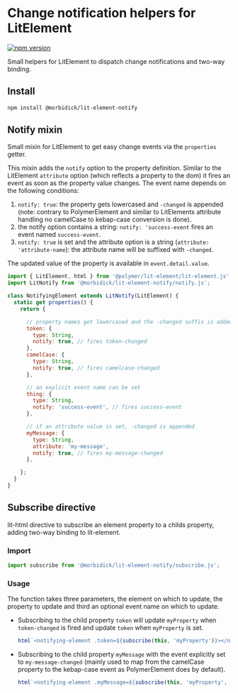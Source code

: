 # Change notification helpers for LitElement

[![npm version](https://img.shields.io/npm/v/@morbidick/lit-element-notify.svg)](https://www.npmjs.com/package/@morbidick/lit-element-notify)

Small helpers for LitElement to dispatch change notifications and two-way binding.

## Install

```bash
npm install @morbidick/lit-element-notify
```

## Notify mixin

Small mixin for LitElement to get easy change events via the `properties` getter.

This mixin adds the `notify` option to the property definition. Similar to the LitElement `attribute` option (which reflects a property to the dom) it fires an event as soon as the property value changes. The event name depends on the following conditions:

1. `notify: true`: the property gets lowercased and `-changed` is appended (note: contrary to PolymerElement and similar to LitElements attribute handling no camelCase to kebap-case conversion is done).
2. the notify option contains a string: `notify: 'success-event` fires an event named `success-event`.
3. `notify: true` is set and the attribute option is a string (`attribute: 'attribute-name`): the attribute name will be suffixed with `-changed`.

The updated value of the property is available in `event.detail.value`.

```javascript
import { LitElement, html } from '@polymer/lit-element/lit-element.js';
import LitNotify from '@morbidick/lit-element-notify/notify.js';

class NotifyingElement extends LitNotify(LitElement) {
  static get properties() {
    return {

      // property names get lowercased and the -changed suffix is added
      token: {
        type: String,
        notify: true, // fires token-changed
      },
      camelCase: {
        type: String,
        notify: true, // fires camelcase-changed
      },

      // an explicit event name can be set
      thing: {
        type: String,
        notify: 'success-event', // fires success-event
      },

      // if an attribute value is set, -changed is appended
      myMessage: {
        type: String,
        attribute: 'my-message',
        notify: true, // fires my-message-changed
      },

    };
  }
}
```

## Subscribe directive

lit-html directive to subscribe an element property to a childs property, adding two-way binding to lit-element. 

### Import

```javascript
import subscribe from '@morbidick/lit-element-notify/subscribe.js';
```

### Usage

The function takes three parameters, the element on which to update, the property to update and third an optional event name on which to update.

* Subscribing to the child property `token` will update `myProperty` when `token-changed` is fired and update `token` when `myProperty` is set.
    ```javascript
    html`<notifying-element .token=${subscribe(this, 'myProperty')}></notifying-element>`;
    ```

* Subscribing to the child property `myMessage` with the event explicitly set to `my-message-changed` (mainly used to map from the camelCase property to the kebap-case event as PolymerElement does by default).
    ```javascript
    html`<notifying-element .myMessage=${subscribe(this, 'myProperty', 'my-message-changed')}></notifying-element>`;
    ```
